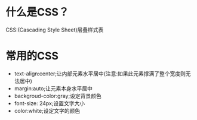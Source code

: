 # 什么是CSS？
CSS:(Cascading Style Sheet)层叠样式表
# 常用的CSS
- text-align:center;让内部元素水平居中(注意:如果此元素撑满了整个宽度则无法居中)
- margin:auto;让元素本身水平居中
- backgroud-color:gray;设定背景颜色
- font-size: 24px;设置文字大小
- color:white;设定文字的颜色